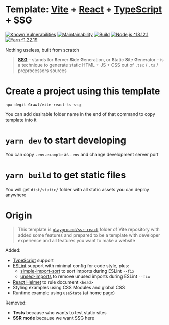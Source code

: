 # Template: [Vite](https://vitejs.dev) + [React](https://reactjs.org) + [TypeScript](https://typescriptlang.org) + SSG

[![Known Vulnerabilities](https://snyk.io/test/github/Grawl/vite-react-ts-ssg/badge.svg?targetFile=package.json)](https://snyk.io/test/github/Grawl/vite-react-ts-ssg?targetFile=package.json)
[![Maintainability](https://api.codeclimate.com/v1/badges/c875bc2c3f824135f2c9/maintainability)](https://codeclimate.com/github/Grawl/vite-react-ts-ssg/maintainability)
[![Build](https://github.com/Grawl/vite-react-ts-ssg/actions/workflows/build.yml/badge.svg)](https://github.com/Grawl/vite-react-ts-ssg/actions/workflows/build.yml)
[![Node.js ^18.12.1](https://img.shields.io/badge/Node.js-^18.12.1-brightgreen.svg)](https://nodejs.org)
[![Yarn ^1.22.19](https://img.shields.io/badge/Yarn-^1.22.19-brightgreen.svg)](https://classic.yarnpkg.com)

Nothing useless, built from scratch

> **[SSG](https://dev.to/anshuman_bhardwaj/what-the-heck-is-ssg-static-site-generation-explained-with-nextjs-5cja)** – stands for **S**erver **S**ide **G**eneration, or **S**tatic **S**ite **G**enerator – is a technique to generate static HTML + JS + CSS out of `.tsx` / `.ts` / preprocessors sources

# Create a project using this template

```
npx degit Grawl/vite-react-ts-ssg
```

You can add desirable folder name in the end of that command to copy template into it

# `yarn dev` to start developing

You can copy `.env.example` as `.env` and change development server port

# `yarn build` to get static files

You will get `dist/static/` folder with all static assets you can deploy anywhere

# Origin

> This template is [`playground/ssr-react`](https://github.com/vitejs/vite/tree/c45c984ce88b9f36a61761b4df849b7e8dd8e3ce/playground/ssr-react) folder of Vite repository with added some features and prepared to be a template with developer experience and all features you want to make a website

Added:

- [TypeScript](https://typescriptlang.org) support
- [ESLint](http://eslint.org) support with minimal config for code style, plus:
  - [simple-import-sort](https://github.com/lydell/eslint-plugin-simple-import-sort) to sort imports during ESLint `--fix`
  - [unsed-imports](https://github.com/sweepline/eslint-plugin-unused-imports) to remove unused imports during ESLint `--fix`
- [React Helmet](https://github.com/nfl/react-helmet) to rule document `<head>`
- Styling examples using CSS Modules and global CSS
- Runtime example using `useState` (at home page)

Removed:

- **Tests** because who wants to test static sites
- **SSR mode** because we want SSG here
